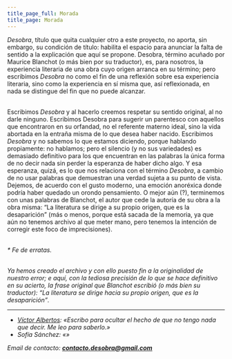 ```yaml
---
title_page_full: Morada
title_page: Morada
---
```



*Desobra*, título que quita cualquier otro a este proyecto, no aporta, sin embargo, su condición de título: habilita el espacio para anunciar la falta de sentido a la explicación que aquí se propone. Desobra, término acuñado por Maurice Blanchot (o más bien por su traductor), es, para nosotros, la experiencia literaria de una obra cuyo origen arranca en su término; pero escribimos *Desobra* no como el fin de una reflexión sobre esa experiencia literaria, sino como la experiencia en sí misma que, así reflexionada, en nada se distingue del fin que no puede alcanzar.<br><br>

Escribimos *Desobra* y al hacerlo creemos respetar su sentido original, al no darle ninguno. Escribimos Desobra para sugerir un parentesco con aquellos que encontraron en su orfandad, no el referente materno ideal, sino la vida abortada en la entraña misma de lo que desea haber nacido. Escribimos *Desobra* y no sabemos lo que estamos diciendo, porque hablando propiamente: no hablamos; pero el silencio (y no sus variedades) es demasiado definitivo para los que encuentran en las palabras la única forma de no decir nada sin perder la esperanza de haber dicho algo. Y esa esperanza, quizá, es lo que nos relaciona con el término *Desobra*, a cambio de no usar palabras que demuestran una verdad sujeta a su punto de vista. Dejemos, de acuerdo con el gusto moderno, una emoción anoréxica donde podría haber quedado un orondo pensamiento. O mejor aún (?), terminemos con unas palabras de Blanchot, el autor que cede la autoría de su obra a la obra misma: <q>La literatura se dirige a su propio origen, que es la desaparición</q> (más o menos, porque está sacada de la memoria, ya que aún no tenemos archivo al que meter mano, pero tenemos la intención de corregir este foco de imprecisiones).<br><br>

<i> * Fe de erratas<i>.<br><br>

Ya hemos creado el archivo y con ello puesto fin a la originalidad de nuestro error; e aquí, con la tediosa precisión de lo que se hace definitivo en su acierto, la frase original que Blanchot escribió (o más bien su traductor): <q>La literatura se dirige hacia su propio origen, que es la desaparición</q>.

<hr>

* [Víctor Albertos](https://www.goodreads.com/user/show/72516580-victor-albertos): «Escribo para ocultar el hecho de que no tengo nada que decir. Me leo para saberlo.»
* Sofía Sánchez: «»

Email de contacto: **contacto.desobra@gmail.com**
